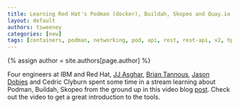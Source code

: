 ```yaml
---
title: Learning Red Hat's Podman (docker), Buildah, Skopeo and Quay.io 
layout: default
authors: tsweeney 
categories: [new]
tags: [containers, podman, networking, pod, api, rest, rest-api, v2, hpc]
---
```

{% assign author = site.authors[page.author] %}

Four engineers at IBM and Red Hat, [JJ Asghar](https://twitter.com/jjasghar), [Brian Tannous](https://twitter.com/briantannous), [Jason Dobies](https://twitter.com/jdob) and Cedric Clyburn spent some time in a stream learning about Podman, Buildah, Skopeo from the ground up in this video blog [post](https://www.youtube.com/watch?time_continue=246&v=IKGcxxjieFo&feature=emb_logo).  Check out the video to get a great introduction to the tools.

